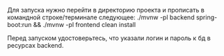 Для запуска нужно перейти в директорию проекта и прописать в командной строке/терминале следующее:
./mvnw -pl backend spring-boot:run && ./mvnw -pl frontend clean install

Перед запуском удостоверьтесь, что указали логин и пароль к бд в ресурсах backend.